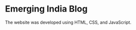 <h1 align="centre">Emerging India Blog</h1>

<p>
  The website was developed using HTML, CSS, and JavaScript.
</p>
